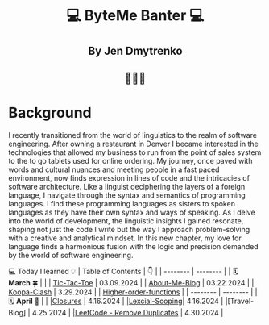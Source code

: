 <div align='center'>
  <h1> 💻 ByteMe Banter 💻 </h1>
  <h2> By Jen Dmytrenko </h2>
  <h2>👩🏻‍💻</h2>
</div>

# Background
I recently transitioned from the world of linguistics to the realm of software engineering. After owning a restaurant in Denver I became interested in the technologies that allowed my business to run from the point of sales system to the to go tablets used for online ordering. My journey, once paved with words and cultural nuances and meeting people in a fast paced environment, now finds expression in lines of code and the intricacies of software architecture. Like a linguist deciphering the layers of a foreign language, I navigate through the syntax and semantics of programming languages. I find these programming languages as sisters to spoken languages as they have their own syntax and ways of speaking. As I delve into the world of development, the linguistic insights I gained resonate, shaping not just the code I write but the way I approach problem-solving with a creative and analytical mindset. In this new chapter, my love for language finds a harmonious fusion with the logic and precision demanded by the world of software engineering.

 💻 Today I learned 💡 
| Table of Contents | :point_down: |
| -------- | -------- |
| 🗓️ **March** 🍀 | |
| [Tic-Tac-Toe](src/React/tic-tac-toe.md) | 03.09.2024 |
| [About-Me-Blog](src/React/about-me-blog.md) | 03.22.2024 | 
| [Koopa-Clash](src/React/koopa-clash.md) | 3.29.2024 |
| [Higher-order-functions](src/Javascript/HigherOrderFunctions.md) | 
| -------- | -------- |
| 🗓️ **April** 🌺 | |
|[Closures](src/Javascript/Closures.md) | 4.16.2024 |
|[Lexcial-Scoping](src/Javascript/LexicalScoping.md)| 4.16.2024 |
|[Travel-Blog] | 4.25.2024 |
|[LeetCode - Remove Duplicates](src/LeetCode%20/RemoveDuplicates.md) | 4.30.2024 |